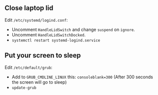 ## Close laptop lid

Edit `/etc/systemd/logind.conf`:

- Uncomment `HandleLidSwitch` and change `suspend` on `ignore`.
- Uncomment `HandleLidSwitchDocked`.
- `systemctl restart systemd-logind.service`

## Put your screen to sleep

Edit `/etc/default/grub`:

- Add to `GRUB_CMDLINE_LINUX` this: `consoleblank=300` (After 300 seconds the screen will go to sleep)
- `update-grub`